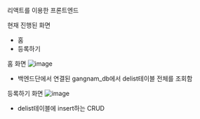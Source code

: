 리액트를 이용한 프론트엔드

현재 진행된 화면
- 홈
- 등록하기


홈 화면
![image](https://github.com/mktmf1226/repo_bootcamp/assets/110094602/430bdd65-66f7-46dd-9923-2fc0ce315498)
- 백엔드단에서 연결된 gangnam_db에서 delist테이블 전체를 조회함


등록하기 화면
![image](https://github.com/mktmf1226/repo_bootcamp/assets/110094602/e4d2a945-27a4-4956-96d8-f259b0715ef6)
- delist테이블에 insert하는 CRUD

